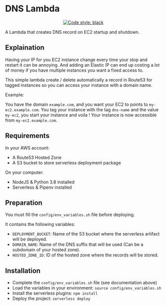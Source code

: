 # DNS Lambda
<p align="center">
<a href="https://github.com/psf/black"><img alt="Code style: black" src="https://img.shields.io/badge/code%20style-black-000000.svg"></a>
</p>

A Lambda that creates DNS record on EC2 startup and shutdown.

## Explaination

Having your IP for you EC2 instance change every time your stop and restart it can be annoying. 
And adding an Elastic IP can end up costing a lot of money if you have multiple instances you want a fixed access to.

This simple lambda create / delete automatically a record in Route53 for tagged instances so you can access your instance with a domain name.

Example:

You have the domain `example.com`, and you want your EC2 to points to `my-ec2.example.com`.
You tag your instance with the tag `dns-name` and the value `my-ec2`, you start your instance and voila !
Your instance is now accessible from `my-ec2.example.com`.

## Requirements

In your AWS account:
 
 - A Route53 Hosted Zone
 - A S3 bucket to store serverless deployment package
 
On your computer:

 - NodeJS & Python 3.8 installed
 - Serverless & Pipenv installed
 
## Preparation

You must fill the `config/env_variables.sh` file before deploying.

It contains the following variables:

- `DEPLOYMENT_BUCKET`: Name of the S3 bucket where the serverless artifact will be deployed.
- `DOMAIN_NAME`: Name of the DNS suffix that will be used (Can be a subdomain of your hosted zone).
- `HOSTED_ZONE_ID`: ID of the hosted zone where the records will be stored.
 
## Installation

- Complete the `config/env_variables.sh` file (see documentation above)
- Load the variables in your environment: `source config/env_variables.sh`
- Install the serverless plugins: `npm install`
- Deploy the project: `serverless deploy`